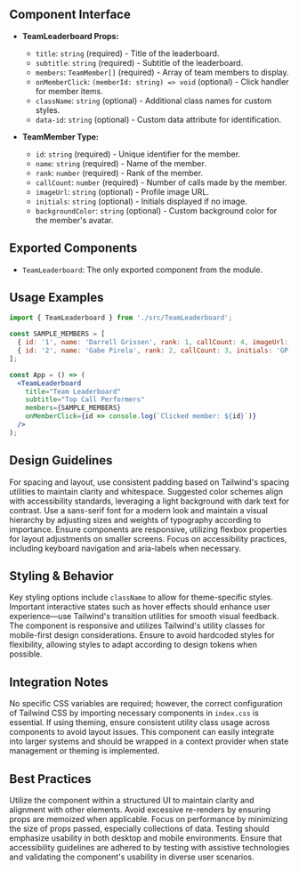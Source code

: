 ## Component Interface
- **TeamLeaderboard Props:**
  - `title`: `string` (required) - Title of the leaderboard.
  - `subtitle`: `string` (required) - Subtitle of the leaderboard.
  - `members`: `TeamMember[]` (required) - Array of team members to display.
  - `onMemberClick`: `(memberId: string) => void` (optional) - Click handler for member items.
  - `className`: `string` (optional) - Additional class names for custom styles.
  - `data-id`: `string` (optional) - Custom data attribute for identification.

- **TeamMember Type:**
  - `id`: `string` (required) - Unique identifier for the member.
  - `name`: `string` (required) - Name of the member.
  - `rank`: `number` (required) - Rank of the member.
  - `callCount`: `number` (required) - Number of calls made by the member.
  - `imageUrl`: `string` (optional) - Profile image URL.
  - `initials`: `string` (optional) - Initials displayed if no image.
  - `backgroundColor`: `string` (optional) - Custom background color for the member's avatar.

## Exported Components
- `TeamLeaderboard`: The only exported component from the module.

## Usage Examples
```jsx
import { TeamLeaderboard } from './src/TeamLeaderboard';

const SAMPLE_MEMBERS = [
  { id: '1', name: 'Darrell Grissen', rank: 1, callCount: 4, imageUrl: 'data:image/png;base64,...', backgroundColor: '#A34C5F' },
  { id: '2', name: 'Gabe Pirela', rank: 2, callCount: 3, initials: 'GP', backgroundColor: '#9473CE' },
];

const App = () => (
  <TeamLeaderboard
    title="Team Leaderboard"
    subtitle="Top Call Performers"
    members={SAMPLE_MEMBERS}
    onMemberClick={id => console.log(`Clicked member: ${id}`)}
  />
);
```

## Design Guidelines
For spacing and layout, use consistent padding based on Tailwind's spacing utilities to maintain clarity and whitespace. Suggested color schemes align with accessibility standards, leveraging a light background with dark text for contrast. Use a sans-serif font for a modern look and maintain a visual hierarchy by adjusting sizes and weights of typography according to importance. Ensure components are responsive, utilizing flexbox properties for layout adjustments on smaller screens. Focus on accessibility practices, including keyboard navigation and aria-labels when necessary.

## Styling & Behavior
Key styling options include `className` to allow for theme-specific styles. Important interactive states such as hover effects should enhance user experience—use Tailwind's transition utilities for smooth visual feedback. The component is responsive and utilizes Tailwind's utility classes for mobile-first design considerations. Ensure to avoid hardcoded styles for flexibility, allowing styles to adapt according to design tokens when possible.

## Integration Notes
No specific CSS variables are required; however, the correct configuration of Tailwind CSS by importing necessary components in `index.css` is essential. If using theming, ensure consistent utility class usage across components to avoid layout issues. This component can easily integrate into larger systems and should be wrapped in a context provider when state management or theming is implemented.

## Best Practices
Utilize the component within a structured UI to maintain clarity and alignment with other elements. Avoid excessive re-renders by ensuring props are memoized when applicable. Focus on performance by minimizing the size of props passed, especially collections of data. Testing should emphasize usability in both desktop and mobile environments. Ensure that accessibility guidelines are adhered to by testing with assistive technologies and validating the component's usability in diverse user scenarios.
